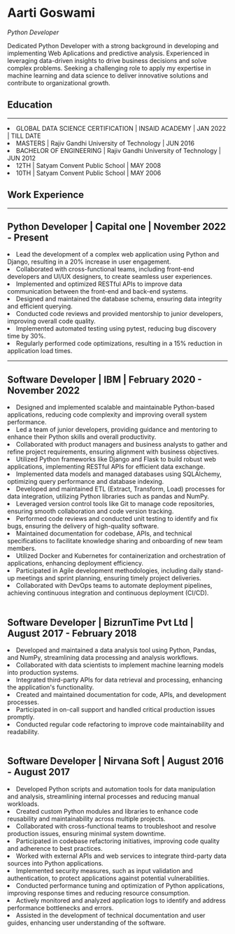 
# Aarti Goswami
*Python Developer*

Dedicated Python Developer with a strong background in developing and implementing Web Aplications and predictive analysis. Experienced in leveraging data-driven insights to drive business decisions and solve complex problems. Seeking a challenging role to apply my expertise in machine learning and data science to deliver innovative solutions and contribute to organizational growth.

## Education
---
<li>GLOBAL DATA SCIENCE CERTIFICATION | INSAID ACADEMY | JAN 2022 | TILL DATE </li>
<li>MASTERS | Rajiv Gandhi University of Technology | JUN 2016 </li>
<li>BACHELOR OF ENGINEERING | Rajiv Gandhi University of Technology | JUN 2012 </li>
<li>12TH | Satyam Convent Public School | MAY 2008 </li>
<li>10TH | Satyam Convent Public School | MAY 2006 </li>

## Work Experience
---
Python Developer | Capital one | November 2022 - Present
---
<li>Lead the development of a complex web application using Python and Django, resulting in a 20% increase in user engagement.</li>
<li>Collaborated with cross-functional teams, including front-end developers and UI/UX designers, to create seamless user experiences.</li>
<li>Implemented and optimized RESTful APIs to improve data communication between the front-end and back-end systems.</li>
<li>Designed and maintained the database schema, ensuring data integrity and efficient querying.</li>
<li>Conducted code reviews and provided mentorship to junior developers, improving overall code quality.</li>
<li>Implemented automated testing using pytest, reducing bug discovery time by 30%.</li>
<li>Regularly performed code optimizations, resulting in a 15% reduction in application load times.</li>


----

Software Developer | IBM | February 2020 - November 2022
---

<li>Designed and implemented scalable and maintainable Python-based applications, reducing code complexity and improving overall system performance.</li>
<li>Led a team of junior developers, providing guidance and mentoring to enhance their Python skills and overall productivity.</li>
<li>Collaborated with product managers and business analysts to gather and refine project requirements, ensuring alignment with business objectives.</li>
<li>Utilized Python frameworks like Django and Flask to build robust web applications, implementing RESTful APIs for efficient data exchange.</li>
<li>Implemented data models and managed databases using SQLAlchemy, optimizing query performance and database indexing.</li>
<li>Developed and maintained ETL (Extract, Transform, Load) processes for data integration, utilizing Python libraries such as pandas and NumPy.</li>
<li>Leveraged version control tools like Git to manage code repositories, ensuring smooth collaboration and code version tracking.</li>
<li>Performed code reviews and conducted unit testing to identify and fix bugs, ensuring the delivery of high-quality software.</li>
<li>Maintained documentation for codebase, APIs, and technical specifications to facilitate knowledge sharing and onboarding of new team members.</li>
<li>Utilized Docker and Kubernetes for containerization and orchestration of applications, enhancing deployment efficiency.</li>
<li>Participated in Agile development methodologies, including daily stand-up meetings and sprint planning, ensuring timely project deliveries.</li>
<li>Collaborated with DevOps teams to automate deployment pipelines, achieving continuous integration and continuous deployment (CI/CD).</li>
<br>


<b>Software Developer | BizrunTime Pvt Ltd | August 2017 - February 2018</b><br>
---

<li>Developed and maintained a data analysis tool using Python, Pandas, and NumPy, streamlining data processing and analysis workflows.</li> 
<li>Collaborated with data scientists to implement machine learning models into production systems.</li> 
<li>Integrated third-party APIs for data retrieval and processing, enhancing the application's functionality.</li> 
<li>Created and maintained documentation for code, APIs, and development processes.</li> 
<li>Participated in on-call support and handled critical production issues promptly.</li>
<li>Conducted regular code refactoring to improve code maintainability and readability.</li><br>


<b>Software Developer | Nirvana Soft | August 2016 - August 2017 </b> <br>
---
<li>Developed Python scripts and automation tools for data manipulation and analysis, streamlining internal processes and reducing manual workloads.</li>
<li>Created custom Python modules and libraries to enhance code reusability and maintainability across multiple projects.</li>
<li>Collaborated with cross-functional teams to troubleshoot and resolve production issues, ensuring minimal system downtime.</li>
<li>Participated in codebase refactoring initiatives, improving code quality and adherence to best practices.</li>
<li>Worked with external APIs and web services to integrate third-party data sources into Python applications.</li>
<li>Implemented security measures, such as input validation and authentication, to protect applications against potential vulnerabilities.</li>
<li>Conducted performance tuning and optimization of Python applications, improving response times and reducing resource consumption.</li>
<li>Actively monitored and analyzed application logs to identify and address performance bottlenecks and errors.</li>
<li>Assisted in the development of technical documentation and user guides, enhancing user understanding of the software.</li> <br>

